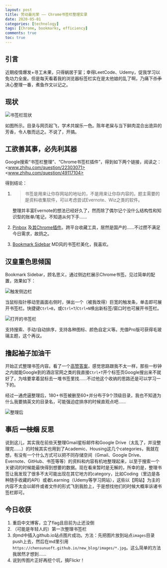 ```yaml
---
layout: post
title: 劳动最光荣 —— Chrome书签栏整理实录
date: 2020-05-01
categories: [technology]
tags: [Chrome, bookmarks, efficiency]
comments: true
toc: true
---
```


## 引言

近期疫情爆发+寻工未果，只得蜗居于室；幸得LeetCode、Udemy，促我学习以免功力全废。但是每天看着我的浏览器标签栏实在是太他娘的乱了啊，乃痛下~~杀手~~决心整理一番，煮鱼作文以记之。

## 现状

![书签栏现状](https://chensunuoft.github.io/new_blog/images/2020-05/bookmarks_previous.JPG)

如图所示。目录与网页起飞，学术共娱乐一色。陈年老屎与当下鲜肉混合出诡异的芳香，令人敬而远之。不说了，开搞。

## 工欲善其事，必先利其器

Google搜索“书签栏整理”、“Chrome书签栏插件”，得到如下两个链接，阅读之：  
<www.zhihu.com/question/22303071>  
<www.zhihu.com/question/49117104>

得到结论：

1. > 书签是用来让你存网站的地址的，不是用来让你存内容的。题主需要的是资料收集软件，可以考虑尝试Evernote、Wiz之类的软件。

   整理并丰富Evernote的想法已经好久了，然而除了偶尔记个没什么结构性和知识型的账单/笔记，不知道从何下手……

2. [Pinbox](withpinbox.com) 及[其Chrome插件](chrome.google.com/webstore/detail/pinbox-跨平台收藏/kmijeangnajdcaomdfjohhbmnbhnhjjd)。跨平台收藏工具，居然是国产的……不过攒不满足今日需求，故鸽之。

3. [Bookmark Sidebar](chrome.google.com/webstore/detail/bookmark-sidebar/jdbnofccmhefkmjbkkdkfiicjkgofkdh/related) MD风的书签栏美化，我喜欢。

## 汉皇重色思倾国

Bookmark Sidebar，顾名思义，通过侧边栏展示Chrome书签。见过简单的配置，效果如下：

![触发侧边栏](https://chensunuoft.github.io/new_blog/images/2020-05/bookmarks_sidebar_trigger.jpg)

当鼠标指针移动至画面右侧时，弹出一个（被我改得）巨宽的触发条，单击即可展开书签栏。快捷键`Ctrl+B`，或`Ctrl+T`/`Ctrl+N`唤出新标签/窗口时也可展开书签栏。

![打开的书签栏](https://chensunuoft.github.io/new_blog/images/2020-05/bookmarks_sidebar.jpg)

支持搜索、手动/自动排序，支持各种图标、颜色自定义等。充值Pro版可获得毛玻璃主题，这个再议。

## 撸起袖子加油干

开始正式整理书签内容。看了一个[高赞答案](https://www.zhihu.com/question/19921595/answer/18560276)，感觉思路跟我不太一样，那些一秒钟之内就能Google到的酒店官网之类的我直接`Ctrl+T`开个标签页Google搜出来不就好了，为啥要拿着鼠标去一堆书签里找……不过他这个收纳的思路还是可以学习一下的。

经过一通虎逼整理后，180+书签被删至60+并分布于9个顶级目录，我也不知道为什么我要搞英文的目录名，可能强迫症排序的时候直观点吧……

![整理后](https://chensunuoft.github.io/new_blog/images/2020-05/bookmarks_organized.jpg)

## 事后 ~~一枝烟~~ 反思

说到这儿，其实我在前些天整理Gmail星标邮件和Google Drive（太乱了，并没整理完……）的时候其实也用到了Academic、Housing这几个categories，我就在想，有没有一个什么方式可以把不同存储空间（Gmail、Google Drive、Evernote、GitHub、书签等等）的资料和内容有机地整理起来，以至于搜索一个关键词的时候能最快得到想要的数据。现在看来暂时是无解的，所幸的是，整理书签让我发现了很多不太可能出现在其它地方的category，比如Coding（里边是各种随手收藏的API）或者Learning（Udemy等学习网站），这些以【网站】为主的内容不太会以邮件或者文件的形式飞到我脸上，于是想找他们的时候大概率诉诸书签栏即可。

## 今日收获

1. 重启中文博客，立了flag且目前为止还没倒
2. （可能是年轻人的）第一次整理书签栏
3. 向md中插入github.io站点图片成功。方法：先把图片放到站点`images`目录push上去，然后在md里引用`https://chensunuoft.github.io/new_blog/images/*.jpg`。这么简单的方法我居然才想到……
4. 说到传图片正好再挖个坑，搞Flickr！

